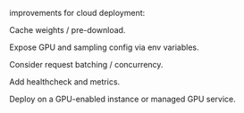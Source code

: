 improvements for cloud deployment:

Cache weights / pre-download.

Expose GPU and sampling config via env variables.

Consider request batching / concurrency.

Add healthcheck and metrics.

Deploy on a GPU-enabled instance or managed GPU service.

